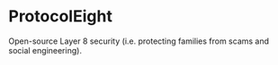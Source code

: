 # ProtocolEight
Open-source Layer 8 security (i.e. protecting families from scams and social engineering).
